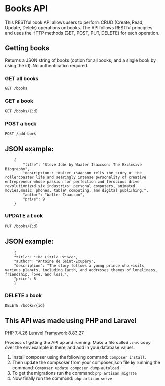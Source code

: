 # Books API

This RESTful book API allows users to perform CRUD (Create, Read, Update, Delete) operations on books. The API follows RESTful principles and uses the HTTP methods (GET, POST, PUT, DELETE) for each operation. 

## Getting books
Returns a JSON string of books (option for all books, and a single book by using the id). No authentication required.  
### GET all books   
`GET /books`  
### GET a book
`GET /books/{id}`
### POST a book
`POST /add-book`

## JSON example:
        {
            "title": "Steve Jobs by Waater Isaacson: The Exclusive Biography",
            "description": "Walter Isaacson tells the story of the rollercoaster life and searingly intense personality of creative entrepreneur whose passion for perfection and ferocious drive revolutionized six industries: personal computers, animated movies,music, phones, tablet computing, and digital publishing.",
            "author": "Walter Isaacson",
            "price": 9
        }
### UPDATE a book
`PUT /books/{id}`
## JSON example:
        {
        "title": "The Little Prince",
        "author": "Antoine de Saint-Exupéry",
        "description": "The story follows a young prince who visits various planets, including Earth, and addresses themes of loneliness, friendship, love, and loss.",
        "price": 8
        }
### DELETE a book
`DELETE /books/{id}`

## This API was made using PHP and Laravel
PHP 7.4.26
Laravel Framework 8.83.27

Process of getting the API up and running:
Make a file called `.env`. copy over the env.example in there, and add in your database values.
1. Install composer using the following command:
`composer install`.
2. Then update the compsoser from your composer.json file by running the command:
`Composer update composer dump-autoload`
3. To get the migrations run the command:
`php artisan migrate `
4. Now finally run the command:
`php artisan serve`